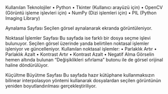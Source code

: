 Kullanılan Teknolojiler
•	Python
•	Tkinter (Kullanıcı arayüzü için)
•	OpenCV (Görüntü işleme işlevleri için)
•	NumPy (Dizi işlemleri için)
•	PIL (Python Imaging Library)

Aynalama Sayfası
	Seçilen görsel aynalanarak ekranda görüntüleniyor.
 
Noktasal İşlemler Sayfası
Bu sayfada ise farklı bir dosya seçme işlevi bulunuyor. Seçilen görsel üzerinde yanda belirtilen noktasal işlemler işleniyor ve güncelleniyor.
Kullanılan noktasal işlemler: 
•	Parlaklık Artır
•	Parlaklık Azalt
•	Kontrast Artır
•	Kontrast Azalt
•	Negatif Alma 
   Görselin hemen altında bulunan “Değişiklikleri sıfırlama” butonu ile de görsel orijinal haline döndürülüyor.

 Küçültme Büyütme Sayfası
 Bu sayfada hazır kütüphane kullanmaksızın bilinear interpolasyon yöntemi kullanarak dosyalardan seçilen görüntünün yeniden boyutlandırılması gerçekleştiriliyor.
 
